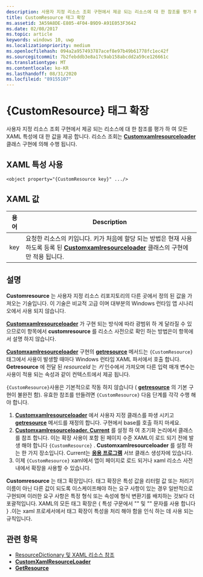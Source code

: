 ```yaml
---
description: 사용자 지정 리소스 조회 구현에서 제공 되는 리소스에 대 한 참조를 평가 하 여 모든 XAML 특성에 대 한 값을 제공 합니다. 리소스 조회는 CustomXamlResourceLoader 클래스 구현에 의해 수행 됩니다.
title: CustomResource 태그 확장
ms.assetid: 3A59A8DE-E805-4F04-B9D9-A91E053F3642
ms.date: 02/08/2017
ms.topic: article
keywords: windows 10, uwp
ms.localizationpriority: medium
ms.openlocfilehash: 094a2a957493787acef8e97b49b61778fc1ec42f
ms.sourcegitcommit: 7b2febddb3e8a17c9ab158abcdd2a59ce126661c
ms.translationtype: MT
ms.contentlocale: ko-KR
ms.lasthandoff: 08/31/2020
ms.locfileid: "89155107"
---
```

# <a name="customresource-markup-extension"></a>{CustomResource} 태그 확장


사용자 지정 리소스 조회 구현에서 제공 되는 리소스에 대 한 참조를 평가 하 여 모든 XAML 특성에 대 한 값을 제공 합니다. 리소스 조회는 [**Customxamlresourceloader**](/uwp/api/Windows.UI.Xaml.Resources.CustomXamlResourceLoader) 클래스 구현에 의해 수행 됩니다.

## <a name="xaml-attribute-usage"></a>XAML 특성 사용

``` syntax
<object property="{CustomResource key}" .../>
```

## <a name="xaml-values"></a>XAML 값

| 용어 | Description |
|------|-------------|
| key | 요청한 리소스의 키입니다. 키가 처음에 할당 되는 방법은 현재 사용 하도록 등록 된 [**Customxamlresourceloader**](/uwp/api/Windows.UI.Xaml.Resources.CustomXamlResourceLoader) 클래스의 구현에만 적용 됩니다. |

## <a name="remarks"></a>설명

**Customresource** 는 사용자 지정 리소스 리포지토리의 다른 곳에서 정의 된 값을 가져오는 기술입니다. 이 기술은 비교적 고급 이며 대부분의 Windows 런타임 앱 시나리오에서 사용 되지 않습니다.

[**Customxamlresourceloader**](/uwp/api/Windows.UI.Xaml.Resources.CustomXamlResourceLoader) 가 구현 되는 방식에 따라 광범위 하 게 달라질 수 있으므로이 항목에서 **customresource** 를 리소스 사전으로 확인 하는 방법은이 항목에서 설명 하지 않습니다.

[**Customxamlresourceloader**](/uwp/api/Windows.UI.Xaml.Resources.CustomXamlResourceLoader) 구현의 [**getresource**](/uwp/api/windows.ui.xaml.resources.customxamlresourceloader.getresource) 메서드는 `{CustomResource}` 태그에서 사용이 발생할 때마다 Windows 런타임 XAML 파서에서 호출 합니다. **Getresource** 에 전달 된 *resourceId* 는 *키* 인수에서 가져오며 다른 입력 매개 변수는 사용이 적용 되는 속성과 같이 컨텍스트에서 제공 됩니다.

`{CustomResource}`사용은 기본적으로 작동 하지 않습니다 ( [**getresource**](/uwp/api/windows.ui.xaml.resources.customxamlresourceloader.getresource) 의 기본 구현이 불완전 함). 유효한 참조를 만들려면 `{CustomResource}` 다음 단계를 각각 수행 해야 합니다.

1.  [**Customxamlresourceloader**](/uwp/api/Windows.UI.Xaml.Resources.CustomXamlResourceLoader) 에서 사용자 지정 클래스를 파생 시키고 [**getresource**](/uwp/api/windows.ui.xaml.resources.customxamlresourceloader.getresource) 메서드를 재정의 합니다. 구현에서 base를 호출 하지 마세요.
2.  [**Customxamlresourceloader. Current**](/uwp/api/windows.ui.xaml.resources.customxamlresourceloader.current) 를 설정 하 여 초기화 논리에서 클래스를 참조 합니다. 이는 확장 사용이 포함 된 페이지 수준 XAML이 로드 되기 전에 발생 해야 합니다 `{CustomResource}` . **Customxamlresourceloader** 를 설정 하는 한 가지 장소입니다. Current는 [**응용 프로그램**](/uwp/api/Windows.UI.Xaml.Application) 서브 클래스 생성자에 있습니다.
3.  이제 `{CustomResource}` xaml에서 앱이 페이지로 로드 되거나 xaml 리소스 사전 내에서 확장을 사용할 수 있습니다.

**Customresource** 는 태그 확장입니다. 태그 확장은 특성 값을 리터럴 값 또는 처리기 이름이 아닌 다른 값이 되도록 이스케이프해야 하는 요구 사항이 있는 경우 일반적으로 구현되며 이러한 요구 사항은 특정 형식 또는 속성에 형식 변환기를 배치하는 것보다 더 포괄적입니다. XAML의 모든 태그 확장은 \{ 특성 구문에서 "" 및 "" 문자를 사용 합니다 \} .이는 xaml 프로세서에서 태그 확장이 특성을 처리 해야 함을 인식 하는 데 사용 되는 규칙입니다.

## <a name="related-topics"></a>관련 항목

* [ResourceDictionary 및 XAML 리소스 참조](../design/controls-and-patterns/resourcedictionary-and-xaml-resource-references.md)
* [**CustomXamlResourceLoader**](/uwp/api/Windows.UI.Xaml.Resources.CustomXamlResourceLoader)
* [**GetResource**](/uwp/api/windows.ui.xaml.resources.customxamlresourceloader.getresource)